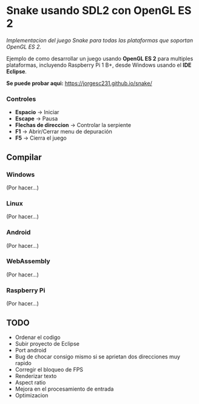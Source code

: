 Snake usando SDL2 con OpenGL ES 2
=======================================================

*Implementacion del juego Snake para todas las plataformas que soportan OpenGL ES 2.*

Ejemplo de como desarrollar un juego usando **OpenGL ES 2** para multiples plataformas, incluyendo Raspberry Pi 1 B+, desde Windows usando el **IDE Eclipse**.


**Se puede probar aqui:** <https://jorgesc231.github.io/snake/>

### Controles

- **Espacio** -> Iniciar
- **Escape** -> Pausa
- **Flechas de direccion** -> Controlar la serpiente
- **F1** -> Abrir/Cerrar menu de depuración
- **F5** -> Cierra el juego


## Compilar

### Windows

(Por hacer...)

### Linux

(Por hacer...)

### Android

(Por hacer...)

### WebAssembly

(Por hacer...)

### Raspberry Pi

(Por hacer...)


## TODO

- Ordenar el codigo
- Subir proyecto de Eclipse
- Port android
- Bug de chocar consigo mismo si se aprietan dos direcciones muy rapido
- Corregir el bloqueo de FPS
- Renderizar texto
- Aspect ratio
- Mejora en el procesamiento de entrada
- Optimizacion